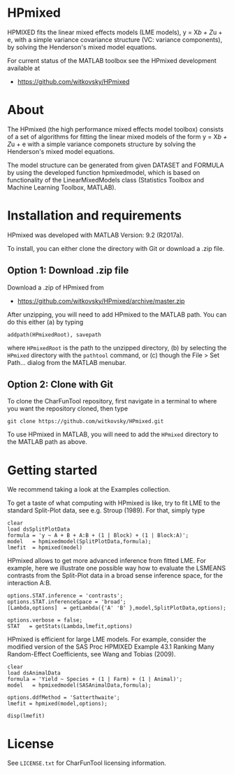 # HPmixed
HPMIXED fits the linear mixed effects models (LME models), y = X*b + Z*u + e, with a simple variance covariance structure (VC: variance components), by solving the Henderson's mixed model equations. 

For current status of the MATLAB toolbox see the HPmixed development available at

- https://github.com/witkovsky/HPmixed

About
=====

The HPmixed (the high performance mixed effects model toolbox) consists of a set of algorithms for fitting the linear mixed models of the form  y = X*b + Z*u + e with a simple variance componets structure by solving the Henderson's mixed model equations. 
                                                                              
The model structure can be generated from given DATASET and FORMULA by using the developed function hpmixedmodel, which is based on functionality of the LinearMixedModels class (Statistics Toolbox and Machine Learning Toolbox, MATLAB).

Installation and requirements
=============================

HPmixed was developed with MATLAB Version: 9.2 (R2017a).

To install, you can either clone the directory with Git or download a .zip file. 

## Option 1: Download .zip file

Download a .zip of HPmixed from

- https://github.com/witkovsky/HPmixed/archive/master.zip

After unzipping, you will need to add HPmixed to the MATLAB path. You can do this either (a) by typing
```
addpath(HPmixedRoot), savepath
```
where `HPmixedRoot` is the path to the unzipped directory, (b) by selecting the `HPmixed` directory with the `pathtool` command, or (c) though the File > Set Path... dialog from the MATLAB menubar.

## Option 2: Clone with Git

To clone the CharFunTool repository, first navigate in a terminal to where you want the repository cloned, then type
```
git clone https://github.com/witkovsky/HPmixed.git
```
To use HPmixed in MATLAB, you will need to add the `HPmixed` directory to the MATLAB path as above.


Getting started
===============

We recommend taking a look at the Examples collection. 

To get a taste of what computing with HPmixed is like, try to fit LME to the standard Split-Plot data, see e.g. Stroup (1989). For that, simply type
```
clear
load dsSplitPlotData
formula = 'y ~ A + B + A:B + (1 | Block) + (1 | Block:A)';
model   = hpmixedmodel(SplitPlotData,formula);
lmefit  = hpmixed(model) 
```

HPmixed allows to get more advanced inference from fitted LME. For example, here we illustrate one possible way how to evaluate the LSMEANS contrasts from the Split-Plot data in a broad sense inference space, for the interaction A:B.
```
options.STAT.inference = 'contrasts';
options.STAT.inferenceSpace = 'broad';
[Lambda,options]  = getLambda({'A' 'B' },model,SplitPlotData,options);

options.verbose = false;
STAT   = getStats(Lambda,lmefit,options)
```

HPmixed is efficient for large LME models. For example, consider the modified version of the SAS Proc HPMIXED Example 43.1 Ranking Many Random-Effect Coefficients, see Wang and Tobias (2009).
```
clear
load dsAnimalData
formula = 'Yield ~ Species + (1 | Farm) + (1 | Animal)';
model   = hpmixedmodel(SASAnimalData,formula);

options.ddfMethod = 'Satterthwaite';
lmefit = hpmixed(model,options);

disp(lmefit)

```

License
=======

See `LICENSE.txt` for CharFunTool licensing information.